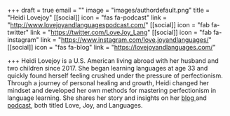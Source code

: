 +++
draft = true
email = ""
image = "images/authordefault.png"
title = "Heidi Lovejoy"
[[social]]
icon = "fas fa-podcast"
link = "http://www.lovejoyandlanguagespodcast.com/"
[[social]]
icon = "fab fa-twitter"
link = "https://twitter.com/LoveJoy_Lang"
[[social]]
icon = "fab fa-instagram"
link = "https://www.instagram.com/love.joyandlanguages/"
[[social]]
icon = "fas fa-blog"
link = "https://lovejoyandlanguages.com/"

+++
Heidi Lovejoy is a U.S. American living abroad with her husband and two children since 2017. She began learning languages at age 33 and quickly found herself feeling crushed under the pressure of perfectionism. Through a journey of personal healing and growth, Heidi changed her mindset and developed her own methods for mastering perfectionism in language learning. She shares her story and insights on her [blog ](https://lovejoyandlanguages.com/)and [podcast](http://www.lovejoyandlanguagespodcast.com/), both titled Love, Joy, and Languages.